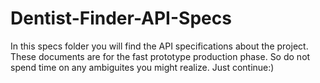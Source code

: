 # Dentist-Finder-API-Specs

In this specs folder you will find the API specifications about the project. These documents are for the fast prototype production phase. So do not spend time on any ambiguites you might realize. Just continue:)
